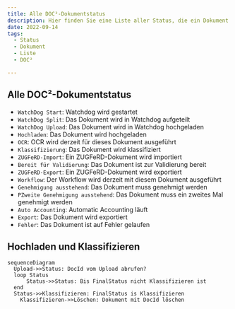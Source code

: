 ```yaml
---
title: Alle DOC²-Dokumentstatus
description: Hier finden Sie eine Liste aller Status, die ein Dokument in DOC² haben kann.
date: 2022-09-14
tags:
  - Status
  - Dokument
  - Liste
  - DOC²

---
```


##  Alle DOC²-Dokumentstatus

- `WatchDog Start`: Watchdog wird gestartet
- `WatchDog Split`: Das Dokument wird in Watchdog aufgeteilt
- `WatchDog Upload`: Das Dokument wird in Watchdog hochgeladen
- `Hochladen`: Das Dokument wird hochgeladen
- `OCR`: OCR wird derzeit für dieses Dokument ausgeführt
- `Klassifizierung`: Das Dokument wird klassifiziert
- `ZUGFeRD-Import`: Ein ZUGFeRD-Dokument wird importiert
- `Bereit für Validierung`: Das Dokument ist zur Validierung bereit
- `ZUGFeRD-Export`: Ein ZUGFeRD-Dokument wird exportiert
- `Workflow`: Der Workflow wird derzeit mit diesem Dokument ausgeführt
- `Genehmigung ausstehend`: Das Dokument muss genehmigt werden
- `PZweite Genehmigung ausstehend`: Das Dokument muss ein zweites Mal genehmigt werden
- `Auto Accounting`: Automatic Accounting läuft
- `Export`: Das Dokument wird exportiert
- `Fehler`: Das Dokument ist auf Fehler gelaufen

##  Hochladen und Klassifizieren

``` mermaid
sequenceDiagram
  Upload->>Status: DocId vom Upload abrufen?
  loop Status
      Status->>Status: Bis FinalStatus nicht Klassifizieren ist
  end
  Status->>Klassifizieren: FinalStatus is Klassifizieren
	Klassifizieren->>Löschen: Dokument mit DocId löschen

```

